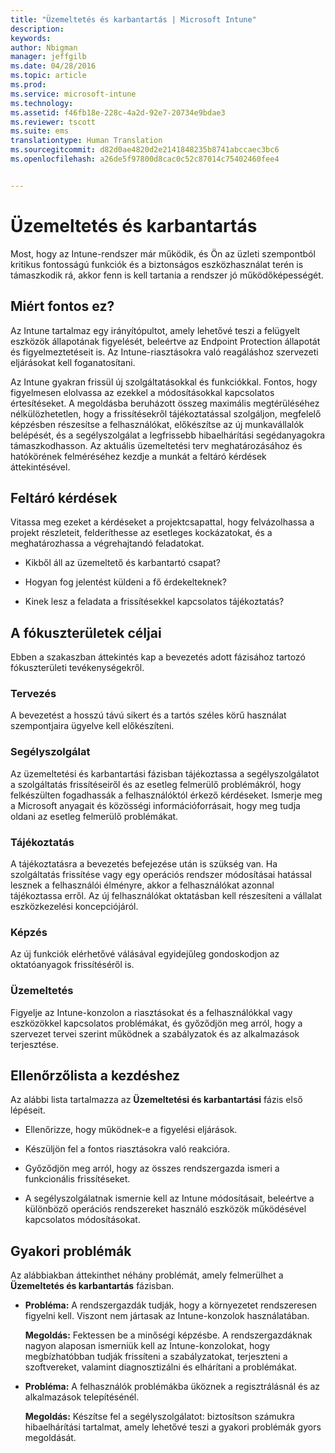 ```yaml
---
title: "Üzemeltetés és karbantartás | Microsoft Intune"
description: 
keywords: 
author: Nbigman
manager: jeffgilb
ms.date: 04/28/2016
ms.topic: article
ms.prod: 
ms.service: microsoft-intune
ms.technology: 
ms.assetid: f46fb18e-228c-4a2d-92e7-20734e9bdae3
ms.reviewer: tscott
ms.suite: ems
translationtype: Human Translation
ms.sourcegitcommit: d82d0ae4820d2e2141848235b8741abccaec3bc6
ms.openlocfilehash: a26de5f97800d8cac0c52c87014c75402460fee4


---
```


# Üzemeltetés és karbantartás
Most, hogy az Intune-rendszer már működik, és Ön az üzleti szempontból kritikus fontosságú funkciók és a biztonságos eszközhasználat terén is támaszkodik rá, akkor fenn is kell tartania a rendszer jó működőképességét.

## Miért fontos ez?
Az Intune tartalmaz egy irányítópultot, amely lehetővé teszi a felügyelt eszközök állapotának figyelését, beleértve az Endpoint Protection állapotát és figyelmeztetéseit is. Az Intune-riasztásokra való reagáláshoz szervezeti eljárásokat kell foganatosítani.

Az Intune gyakran frissül új szolgáltatásokkal és funkciókkal. Fontos, hogy figyelmesen elolvassa az ezekkel a módosításokkal kapcsolatos értesítéseket.
A megoldásba beruházott összeg maximális megtérüléséhez nélkülözhetetlen, hogy a frissítésekről tájékoztatással szolgáljon, megfelelő képzésben részesítse a felhasználókat, előkészítse az új munkavállalók belépését, és a segélyszolgálat a legfrissebb hibaelhárítási segédanyagokra támaszkodhasson.
Az aktuális üzemeltetési terv meghatározásához és hatókörének felméréséhez kezdje a munkát a feltáró kérdések áttekintésével.

## Feltáró kérdések
Vitassa meg ezeket a kérdéseket a projektcsapattal, hogy felvázolhassa a projekt részleteit, felderíthesse az esetleges kockázatokat, és a meghatározhassa a végrehajtandó feladatokat.

-   Kikből áll az üzemeltető és karbantartó csapat?

-   Hogyan fog jelentést küldeni a fő érdekelteknek?

-   Kinek lesz a feladata a frissítésekkel kapcsolatos tájékoztatás?

## A fókuszterületek céljai
Ebben a szakaszban áttekintés kap a bevezetés adott fázisához tartozó fókuszterületi tevékenységekről.

### Tervezés
A bevezetést a hosszú távú sikert és a tartós széles körű használat szempontjaira ügyelve kell előkészíteni.

### Segélyszolgálat
Az üzemeltetési és karbantartási fázisban tájékoztassa a segélyszolgálatot a szolgáltatás frissítéseiről és az esetleg felmerülő problémákról, hogy felkészülten fogadhassák a felhasználóktól érkező kérdéseket. Ismerje meg a Microsoft anyagait és közösségi információforrásait, hogy meg tudja oldani az esetleg felmerülő problémákat.

### Tájékoztatás
A tájékoztatásra a bevezetés befejezése után is szükség van. Ha szolgáltatás frissítése vagy egy operációs rendszer módosításai hatással lesznek a felhasználói élményre, akkor a felhasználókat azonnal tájékoztassa erről. Az új felhasználókat oktatásban kell részesíteni a vállalat eszközkezelési koncepciójáról.

### Képzés
Az új funkciók elérhetővé válásával egyidejűleg gondoskodjon az oktatóanyagok frissítéséről is.

### Üzemeltetés
Figyelje az Intune-konzolon a riasztásokat és a felhasználókkal vagy eszközökkel kapcsolatos problémákat, és győződjön meg arról, hogy a szervezet tervei szerint működnek a szabályzatok és az alkalmazások terjesztése.

## Ellenőrzőlista a kezdéshez
Az alábbi lista tartalmazza az **Üzemeltetési és karbantartási** fázis első lépéseit.

-   Ellenőrizze, hogy működnek-e a figyelési eljárások.

-   Készüljön fel a fontos riasztásokra való reakcióra.

-   Győződjön meg arról, hogy az összes rendszergazda ismeri a funkcionális frissítéseket.

-   A segélyszolgálatnak ismernie kell az Intune módosításait, beleértve a különböző operációs rendszereket használó eszközök működésével kapcsolatos módosításokat.

## Gyakori problémák
Az alábbiakban áttekinthet néhány problémát, amely felmerülhet a **Üzemeltetés és karbantartás** fázisban.

-   **Probléma:** A rendszergazdák tudják, hogy a környezetet rendszeresen figyelni kell. Viszont nem jártasak az Intune-konzolok használatában.

    **Megoldás:** Fektessen be a minőségi képzésbe. A rendszergazdáknak nagyon alaposan ismerniük kell az Intune-konzolokat, hogy megbízhatóbban tudják frissíteni a szabályzatokat, terjeszteni a szoftvereket, valamint diagnosztizálni és elhárítani a problémákat.

-   **Probléma:** A felhasználók problémákba üköznek a regisztrálásnál és az alkalmazások telepítésénél.

    **Megoldás:** Készítse fel a segélyszolgálatot: biztosítson számukra hibaelhárítási tartalmat, amely lehetővé teszi a gyakori problémák gyors megoldását.



<!--HONumber=Jun16_HO4-->


